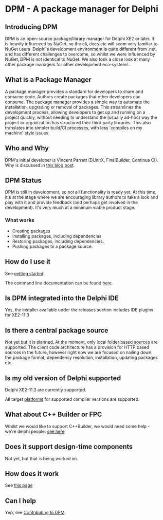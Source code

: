 # DPM - A package manager for Delphi

## Introducing DPM

DPM is an open-source package/library manager for Delphi XE2 or later. It is heavily influenced by NuGet, so the cli, docs etc will seem very familiar to NuGet users. Delphi's development environment is quite different from .net, and has different challenges to overcome, so whilst we were influenced by NuGet, DPM is not identical to NuGet. We also took a close look at many other package managers for other development eco-systems.

## What is a Package Manager

A package manager provides a standard for developers to share and consume code. Authors create packages that other developers can consume. The package manager provides a simple way to automate the installation, upgrading or removal of packages. This streamlines the development process, allowing developers to get up and running on a project quickly, without needing to understand the (usually ad-hoc) way the project or organization has structured their third party libraries. This also translates into simpler build/CI processes, with less 'compiles on my machine' style issues.

## Who and Why

DPM's initial developer is Vincent Parrett (DUnitX, FinalBuilder, Continua CI). Why is discussed in [this blog post](https://www.finalbuilder.com/resources/blogs/delphi-package-manager-rfc).

## DPM Status

DPM is still in development, so not all functionality is ready yet. At this time, it's at the stage where we are encouraging library authors to take a look and play with it and provide feedback (and perhaps get involved in the development). It's very much at a minimum viable product stage.

### What works

- Creating packages
- Installing packages, including dependencies
- Restoring packages, including dependencies.
- Pushing packages to a package source.

## How do I use it

See [getting started](https://docs.delphi.dev/getting-started/installing.html).

The command line documentation can be found [here](https://docs.delphi.dev/commands/commands.html).

## Is DPM integrated into the Delphi IDE

Yes, the installer available under the releases section includes IDE plugins for XE2-11.3

## Is there a central package source

Not yet but it is planned. At the moment, only local folder based [sources](https://docs.delphi.dev/concepts/) are supported. The client code architecture has a provision for HTTP based sources in the future, however right now we are focused on nailing down the package format, dependency resolution, installation, updating packages etc.

## Is my old version of Delphi supported

Delphi XE2-11.3 are currently supported.

All target [platforms](https://docs.delphi.dev/platforms.html) for supported compiler versions are supported.

## What about C++ Builder or FPC

Whilst we would like to support C++Builder, we would need some help - we're delphi people.
[see here](https://docs.delphi.dev/compiler-versions.html)

## Does it support design-time components

Not yet, but that is being worked on.

## How does it work

See [this page](https://docs.delphi.dev/concepts/how-it-works.html)

## Can I help

Yep, see [Contributing to DPM](https://docs.delphi.dev/contributing.html).
